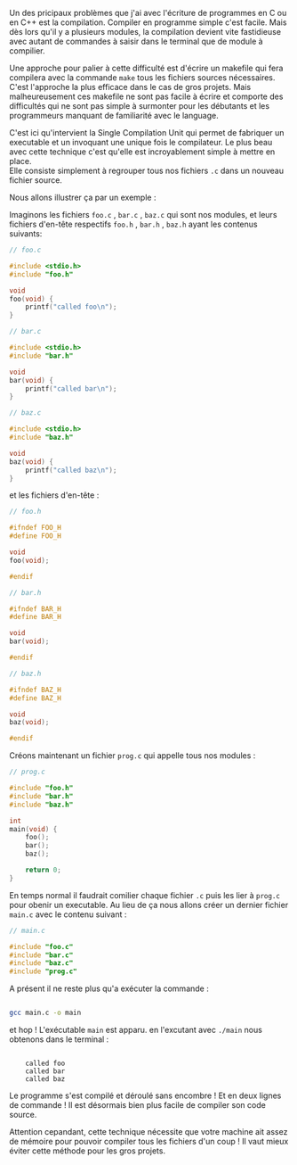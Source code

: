 Un des pricipaux problèmes que j'ai avec l'écriture de programmes en C ou en C++ est la compilation.
Compiler en programme simple c'est facile. Mais dès lors qu'il y a plusieurs modules, la compilation devient vite fastidieuse avec
autant de commandes à saisir dans le terminal que de module à compilier. 

Une approche pour palier à cette difficulté est d'écrire un makefile qui fera compilera avec la commande `make` tous les fichiers sources nécessaires.  
C'est l'approche la plus efficace dans le cas de gros projets. Mais malheureusement ces makefile ne sont pas facile à écrire et comporte des difficultés qui ne sont pas simple à surmonter pour les débutants et les programmeurs manquant de familiarité avec le language.

C'est ici qu'intervient la Single Compilation Unit qui permet de fabriquer un executable et un invoquant une unique fois le compilateur. Le plus beau avec cette technique c'est qu'elle est incroyablement simple à mettre en place.  
Elle consiste simplement à regrouper tous nos fichiers `.c` dans un nouveau fichier source.

Nous allons illustrer ça par un exemple :

Imaginons les fichiers `foo.c` , `bar.c` , `baz.c` qui sont nos modules, et leurs fichiers d'en-tête respectifs `foo.h` , `bar.h` , `baz.h` ayant les contenus suivants:

```c
// foo.c

#include <stdio.h>
#include "foo.h"

void
foo(void) {
    printf("called foo\n");
}
```
```C
// bar.c

#include <stdio.h>
#include "bar.h"

void
bar(void) {
    printf("called bar\n");
}
```

```c
// baz.c

#include <stdio.h>
#include "baz.h"

void
baz(void) {
    printf("called baz\n");
}
```

 et les fichiers d'en-tête :

```c
// foo.h

#ifndef FOO_H
#define FOO_H

void
foo(void);

#endif
```

```c
// bar.h

#ifndef BAR_H
#define BAR_H

void
bar(void);

#endif
```

```c
// baz.h

#ifndef BAZ_H
#define BAZ_H

void
baz(void);

#endif
```
Créons maintenant un fichier `prog.c` qui appelle tous nos modules :

```c
// prog.c

#include "foo.h"
#include "bar.h"
#include "baz.h"

int
main(void) {
    foo();
    bar();
    baz();

    return 0;
}
```
En temps normal il faudrait comilier chaque fichier `.c` puis les lier à `prog.c` pour obenir un executable.
Au lieu de ça nous allons créer un dernier fichier  `main.c` avec le contenu suivant : 

```c
// main.c

#include "foo.c"
#include "bar.c"
#include "baz.c"
#include "prog.c"

```

A présent il ne reste plus qu'a exécuter la commande :

```bash

gcc main.c -o main

```

et hop ! L'exécutable `main` est apparu.
en l'excutant avec `./main` nous obtenons dans le terminal :

```

    called foo
    called bar
    called baz

```

Le programme s'est compilé et déroulé sans encombre !
Et en deux lignes de commande ! Il est désormais bien plus facile de compiler son code source.

Attention cepandant, cette technique nécessite que votre machine ait assez de mémoire pour pouvoir compiler tous les fichiers d'un coup !
Il vaut mieux éviter cette méthode pour les gros projets.
